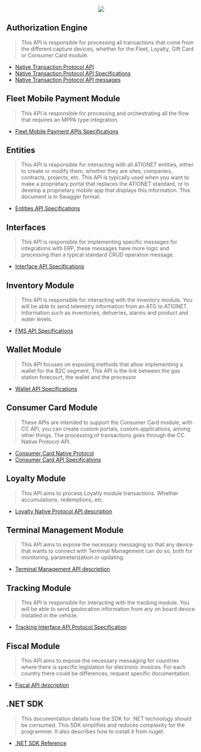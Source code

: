 <p align="center">
  <img src="https://github.com/Ationet/ationetdevconnect/raw/main/Content/Images/LogoDEVCONNECT300x317.png" />
</p>

## Authorization Engine
> This API is responsible for processing all transactions that come from the different capture devices,
> whether for the Fleet, Loyalty, Gift Card or Consumer Card module.

- [Native Transaction Protocol API](AN-Native_Protocol_Integration.md)
- [Native Transaction Protocol API Specifications](AN-Native_Transaction_Protocol-Spec.md)
- [Native Transaction Protocol API messages](AN-Native_Auth_Protocol_Messages.md)

## Fleet Mobile Payment Module
> This API is responsible for processing and orchestrating all the flow that requires an MPPA type integration.

- [Fleet Mobile Payment APIs Specifications](FleetMobilePayment.md)

## Entities
> This API is responsible for interacting with all ATIONET entities, either to create or modify them, whether they are sites, companies, contracts, projects, etc.
> This API is typically used when you want to make a proprietary portal that replaces the ATIONET standard,
> or to develop a proprietary mobile app that displays this information. This document is in Swagger format.
- [Entities API Specifications](http://api.ationet.com/Help)

## Interfaces
> This API is responsible for implementing specific messages for integrations with ERP, these messages have more logic and processing than a typical standard CRUD operation message.
- [Interface API Specifications](AN-Native_Interface_Protocol-Spec.md)

## Inventory Module
> This API is responsible for interacting with the inventory module. You will be able to send telemetry information from an ATG to ATIONET.
> Information such as inventories, deliveries, alarms and product and water levels.
- [FMS API Specifications](AN-Native_Inventory_Protocol-Spec.md)

## Wallet Module
> This API focuses on exposing methods that allow implementing a wallet for the B2C segment. This API is the link between the gas station forecourt, the wallet and the processor
- [Wallet API Specifications](AN-Native_Wallet_Protocol-Spec.md)

## Consumer Card Module
> These APIs are intended to support the Consumer Card module, with CC API, you can create custom portals, custom applications, among other things. The processing of transactions goes through the CC Native Protocol API.
- [Consumer Card Native Protocol](AN-Native_ConsumerCard.md)
- [Consumer Card API Specifications](AN-Consumer_Card_API-Spec.md)

## Loyalty Module
> This API aims to process Loyalty module transactions. Whether accumulations, redemptions, etc.
- [Loyalty Native Protocol API description](AN-Native_Loyalty_Protocol-Spec.md)

## Terminal Management Module
> This API aims to expose the necessary messaging so that any device that wants to connect with Terminal Management can do so, both for monitoring, parameterization or updating.
- [Terminal Management API description](AN-Native_DeviceUpdater_Protocol-Spec.md)

## Tracking Module
> This API is responsible for interacting with the tracking module. You will be able to send geolocation information from any on board device installed in the vehicle. 
- [Tracking Interface API Protocol Specification](AN-Native-Tracking_Protocol-Spec.md)

## Fiscal Module
> This API aims to expose the necessary messaging for countries where there is specific legislation for electronic invoices. For each country there could be differences, request specific documentation.

- [Fiscal API description](AN-Fiscal_API-Spec.md)

## .NET SDK
> This documentation details how the SDK for .NET technology should be consumed. This SDK simplifies and reduces complexity for the programmer. It also describes how to install it from nuget.
- [.NET SDK Reference](AN-SDK-Reference.md)

